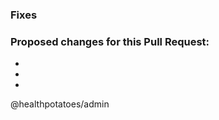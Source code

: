 <!-- Insert a related issue number directly to the right of the hashtag if applicable -->
### Fixes # 

<!-- Describe in detail all changes to the code introduced in this PR -->
### Proposed changes for this Pull Request:
-
-
-

<!-- This will alert the admins of this repository of the new PR -->
@healthpotatoes/admin
